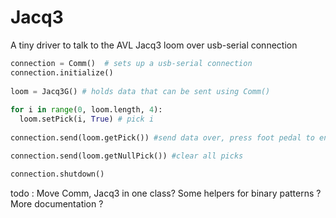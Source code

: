 # Jacq3
A tiny driver to talk to the AVL Jacq3 loom over usb-serial connection

```python
connection = Comm()  # sets up a usb-serial connection
connection.initialize() 
 
loom = Jacq3G() # holds data that can be sent using Comm()
 
for i in range(0, loom.length, 4):
  loom.setPick(i, True) # pick i
 
connection.send(loom.getPick()) #send data over, press foot pedal to engage

connection.send(loom.getNullPick()) #clear all picks

connection.shutdown()
```

todo : Move Comm, Jacq3 in one class? Some helpers for binary patterns ? More documentation ?
 
